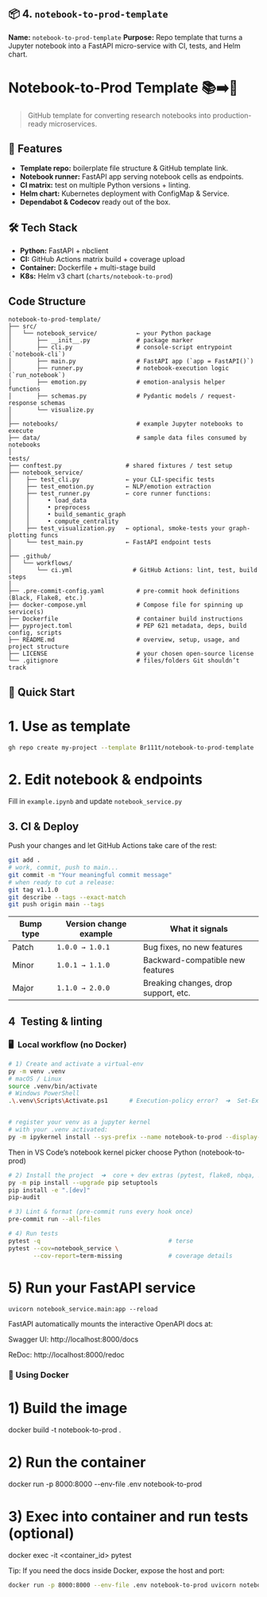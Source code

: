 
## 📦 4. `notebook-to-prod-template`
**Name:** `notebook-to-prod-template`
**Purpose:** Repo template that turns a Jupyter notebook into a FastAPI micro-service with CI, tests, and Helm chart.

# Notebook-to-Prod Template 📚➡️🚀

> GitHub template for converting research notebooks into production-ready microservices.

## 🚀 Features
- **Template repo:** boilerplate file structure & GitHub template link.
- **Notebook runner:** FastAPI app serving notebook cells as endpoints.
- **CI matrix:** test on multiple Python versions + linting.
- **Helm chart:** Kubernetes deployment with ConfigMap & Service.
- **Dependabot & Codecov** ready out of the box.

## 🛠️ Tech Stack
- **Python:** FastAPI + nbclient
- **CI:** GitHub Actions matrix build + coverage upload
- **Container:** Dockerfile + multi-stage build
- **K8s:** Helm v3 chart (`charts/notebook-to-prod`)


## Code Structure
```
notebook-to-prod-template/
├── src/
│   └── notebook_service/           ← your Python package
│       ├── __init__.py             # package marker
│       ├── cli.py                  # console‐script entrypoint (`notebook-cli`)
│       ├── main.py                 # FastAPI app (`app = FastAPI()`)
│       ├── runner.py               # notebook‐execution logic (`run_notebook`)
│       ├── emotion.py              # emotion‐analysis helper functions
│       ├── schemas.py              # Pydantic models / request‐response schemas
│       └── visualize.py
│
├── notebooks/                      # example Jupyter notebooks to execute
├── data/                           # sample data files consumed by notebooks
│
tests/
├── conftest.py                  # shared fixtures / test setup
├── notebook_service/
│    ├── test_cli.py             ← your CLI‐specific tests
│    ├── test_emotion.py         ← NLP/emotion extraction
│    ├── test_runner.py          ← core runner functions:
│    │     • load_data
│    │     • preprocess
│    │     • build_semantic_graph
│    │     • compute_centrality
│    ├── test_visualization.py   ← optional, smoke‐tests your graph‐plotting funcs
│    └── test_main.py            ← FastAPI endpoint tests
│
├── .github/
│   └── workflows/
│       └── ci.yml                 # GitHub Actions: lint, test, build steps
│
├── .pre-commit-config.yaml         # pre-commit hook definitions (Black, Flake8, etc.)
├── docker-compose.yml              # Compose file for spinning up service(s)
├── Dockerfile                      # container build instructions
├── pyproject.toml                  # PEP 621 metadata, deps, build config, scripts
├── README.md                       # overview, setup, usage, and project structure
├── LICENSE                         # your chosen open-source license
└── .gitignore                      # files/folders Git shouldn’t track

```

## 🚀 Quick Start

# 1. Use as template
```bash
gh repo create my-project --template Br111t/notebook-to-prod-template
```
# 2. Edit notebook & endpoints
Fill in `example.ipynb` and update `notebook_service.py`

## 3. CI & Deploy

Push your changes and let GitHub Actions take care of the rest:

```bash
git add .
# work, commit, push to main...
git commit -m "Your meaningful commit message"
# when ready to cut a release:
git tag v1.1.0
git describe --tags --exact-match
git push origin main --tags
```

| Bump type | Version change example | What it signals                      |
| --------- | ---------------------- | ------------------------------------ |
| Patch     | `1.0.0 → 1.0.1`        | Bug fixes, no new features           |
| Minor     | `1.0.1 → 1.1.0`        | Backward-compatible new features     |
| Major     | `1.1.0 → 2.0.0`        | Breaking changes, drop support, etc. |


## 4 Testing & linting

### 🖥️ Local workflow (no Docker)

```bash
# 1) Create and activate a virtual-env
py -m venv .venv
# macOS / Linux
source .venv/bin/activate
# Windows PowerShell
.\.venv\Scripts\Activate.ps1      # Execution-policy error?  ➜  Set-ExecutionPolicy -Scope CurrentUser -ExecutionPolicy RemoteSigned


# register your venv as a jupyter kernel
# with your .venv activated:
py -m ipykernel install --sys-prefix --name notebook-to-prod --display-name "Python (notebook-to-prod)"

```
Then in VS Code’s notebook kernel picker choose Python (notebook-to-prod)

```bash
# 2) Install the project  ➜  core + dev extras (pytest, flake8, nbqa, …)
py -m pip install --upgrade pip setuptools
pip install -e ".[dev]"
pip-audit
```
```bash
# 3) Lint & format (pre-commit runs every hook once)
pre-commit run --all-files
```
```bash
# 4) Run tests
pytest -q                                    # terse
pytest --cov=notebook_service \
       --cov-report=term-missing             # coverage details
```

# 5) Run your FastAPI service
```
uvicorn notebook_service.main:app --reload
```
FastAPI automatically mounts the interactive OpenAPI docs at:

Swagger UI:
http://localhost:8000/docs

ReDoc:
http://localhost:8000/redoc

### 🐳 Using Docker
# 1) Build the image
docker build -t notebook-to-prod .

# 2) Run the container
docker run -p 8000:8000 --env-file .env notebook-to-prod

# 3) Exec into container and run tests (optional)
docker exec -it <container_id> pytest

Tip: If you need the docs inside Docker, expose the host and port:
```bash
docker run -p 8000:8000 --env-file .env notebook-to-prod uvicorn notebook_service.main:app --host 0.0.0.0
```
